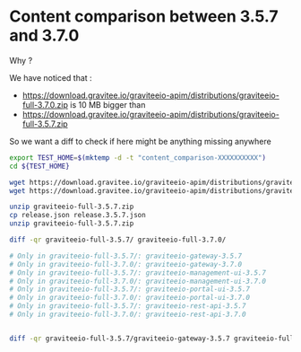 # Content comparison between 3.5.7 and 3.7.0

Why ?

We have noticed that :
* https://download.gravitee.io/graviteeio-apim/distributions/graviteeio-full-3.7.0.zip is 10 MB bigger than
* https://download.gravitee.io/graviteeio-apim/distributions/graviteeio-full-3.5.7.zip

So we want a diff to check if here might be anything missing anywhere


```bash
export TEST_HOME=$(mktemp -d -t "content_comparison-XXXXXXXXXX")
cd ${TEST_HOME}

wget https://download.gravitee.io/graviteeio-apim/distributions/graviteeio-full-3.7.0.zip
wget https://download.gravitee.io/graviteeio-apim/distributions/graviteeio-full-3.5.7.zip

unzip graviteeio-full-3.5.7.zip
cp release.json release.3.5.7.json
unzip graviteeio-full-3.5.7.zip

diff -qr graviteeio-full-3.5.7/ graviteeio-full-3.7.0/

# Only in graviteeio-full-3.5.7/: graviteeio-gateway-3.5.7
# Only in graviteeio-full-3.7.0/: graviteeio-gateway-3.7.0
# Only in graviteeio-full-3.5.7/: graviteeio-management-ui-3.5.7
# Only in graviteeio-full-3.7.0/: graviteeio-management-ui-3.7.0
# Only in graviteeio-full-3.5.7/: graviteeio-portal-ui-3.5.7
# Only in graviteeio-full-3.7.0/: graviteeio-portal-ui-3.7.0
# Only in graviteeio-full-3.5.7/: graviteeio-rest-api-3.5.7
# Only in graviteeio-full-3.7.0/: graviteeio-rest-api-3.7.0


diff -qr graviteeio-full-3.5.7/graviteeio-gateway-3.5.7 graviteeio-full-3.7.0/graviteeio-gateway-3.7.0

```
